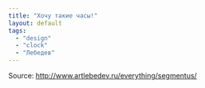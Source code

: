 ```yaml
---
title: "Хочу такие часы!"
layout: default
tags:
  - "design"
  - "clock"
  - "Лебедев"
---
```

Source: <http://www.artlebedev.ru/everything/segmentus/>
